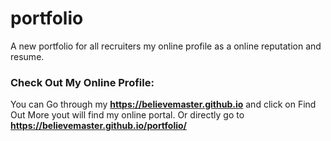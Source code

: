 # portfolio
A new portfolio for all recruiters my online profile as a online reputation and resume.
### Check Out My Online Profile: 
You can Go through my **https://believemaster.github.io** and click on Find Out More yout will find my online portal.
Or directly go to **https://believemaster.github.io/portfolio/**
